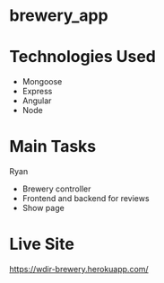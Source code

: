 # brewery_app

# Technologies Used

- Mongoose
- Express
- Angular
- Node

# Main Tasks

Ryan

- Brewery controller
- Frontend and backend for reviews
- Show page

# Live Site


https://wdir-brewery.herokuapp.com/